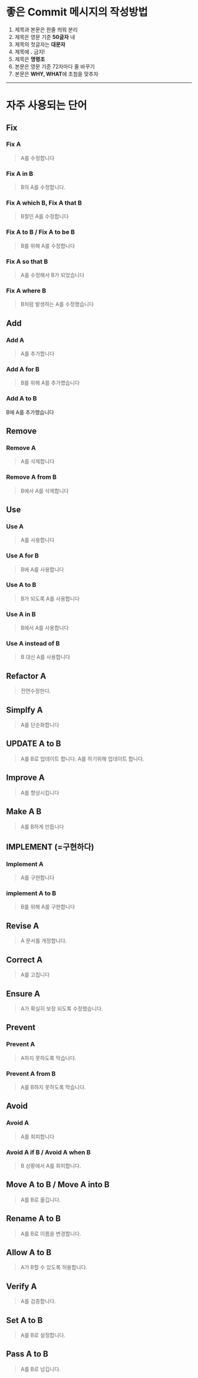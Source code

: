 # 좋은 Commit 메시지의 작성방법 

1. 제목과 본문은 한줄 띄워 분리
2. 제목은 영문 기준 **50글자** 내
3. 제목의 첫글자는 **대문자**
4. 제목에 **.** 금지!
5. 제목은 **명령조**
6. 본문은 영문 기준 72자마다 줄 바꾸기
7. 본문은 **WHY, WHAT**에 초첨을 맞추자

---

# 자주 사용되는 단어
## Fix
### Fix A
> A를 수정합니다

### Fix A in B
> B의 A를 수정합니다.

### Fix A which B, Fix A that B
> B절인 A를 수정합니다

### Fix A to B / Fix A to be B
> B를 위해 A를 수정합니다

### Fix A so that B
> A를 수정해서 B가 되었습니다

### Fix A where B
> B처럼 발생하는 A를 수정했습니다



## Add
### Add A
> A를 추가합니다

### Add A for B
> B를 위해 A를 추가했습니다

### Add A to B
B에 A를 추가했습니다


## Remove
### Remove A
> A를 삭제합니다

### Remove A from B
> B에서 A를 삭제합니다



## Use
### Use A
> A를 사용합니다

### Use A for B
> B에 A를 사용합니다

### Use A to B
> B가 되도록 A를 사용합니다

### Use A in B
> B에서 A를 사용합니다

### Use A instead of B
> B 대신 A를 사용합니다



## Refactor A
> 전면수정한다.



## Simplfy A
> A를 단순화합니다



## UPDATE A to B
> A를 B로 업데이트 합니다.
> A를 하기위해 업데이트 합니다.



## Improve A
> A를 향상시킵니다


## Make A B
> A를 B하게 만듭니다


## IMPLEMENT (=구현하다)
### Implement A
> A를 구현합니다

### implement A to B
> B를 위해 A를 구현합니다



## Revise A
> A 문서를 개정합니다.


## Correct A
> A를 고칩니다


## Ensure A
> A가 확실히 보장 되도록 수정했습니다.


## Prevent
### Prevent A
> A하지 못하도록 막습니다.

### Prevent A from B
> A를 B하지 못하도록 막습니다.



## Avoid 
### Avoid A
> A를 회피합니다

### Avoid A if B / Avoid A when B
> B 상황에서 A를 회피합니다.



## Move A to B / Move A into B
> A를 B로 옮깁니다.



## Rename A to B
> A를 B로 이름을 변경합니다.


## Allow A to B
> A가 B할 수 있도록 허용합니다.



## Verify A
> A를 검증합니다.



## Set A to B
> A를 B로 설정합니다.


## Pass A to B
> A를 B로 넘깁니다.